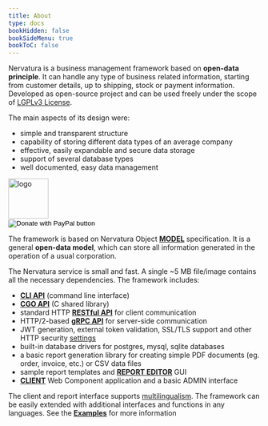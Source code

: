 ```yaml
---
title: About
type: docs
bookHidden: false
bookSideMenu: true
bookToC: false
---
```


Nervatura is a business management framework based on **open-data principle**. It can handle any type of business related information, starting from customer details, up to shipping, stock or payment information. Developed as open-source project and can be used freely under the scope of [LGPLv3 License](http://www.gnu.org/licenses/lgpl.html).

<div class="row infoRow">
  <div class="cell mobile">
    The main aspects of its design were:
    <ul>
      <li>simple and transparent structure</li>
      <li>capability of storing different data types of an average company</li>
      <li>effective, easily expandable and secure data storage</li>
      <li>support of several database types</li>
      <li>well documented, easy data management</li>
    </ul>
  </div>
  <div class="cell contactCol mobile">
    <div class="paypal">
      <a href="http://nervatura.com" target="_blank" rel="noopener noreferrer"
          title="Nervatura Homepage" >
          <img src="/images/logo_green.svg" style="width:80px;" alt="logo" class="logo" />
      </a>
    </div>
    <div class="paypal">
      <form action="https://www.paypal.com/donate" method="post" target="_top">
        <input type="hidden" name="hosted_button_id" value="{{< param DonateId >}}" />
        <input type="image" src="https://www.paypalobjects.com/en_US/i/btn/btn_donateCC_LG.gif" border="0" name="submit" title="PayPal - The safer, easier way to pay online!" alt="Donate with PayPal button" />
        <img alt="" border="0" src="https://www.paypal.com/en_US/i/scr/pixel.gif" width="1" height="1" />
      </form>
    </div>
  </div>
</div>

The framework is based on Nervatura Object [**MODEL**](/docs/model) specification. It is a general **open-data model**, which can store all information generated in the operation of a usual corporation.

The Nervatura service is small and fast. A single ~5 MB file/image contains all the necessary dependencies.
The framework includes:
- [**CLI API**](/docs/service/cli#cli-api) (command line interface)
- [**CGO API**](/docs/service/cli#cgo-api) (C shared library)
- standard HTTP [**RESTful API**](/docs/service/api) for client communication
- HTTP/2-based [**gRPC API**](/docs/service/grpc) for server-side communication
- JWT generation, external token validation, SSL/TLS support and other HTTP security [settings](/docs/install#configuration-options)
- built-in database drivers for postgres, mysql, sqlite databases
- a basic report generation library for creating simple PDF documents (eg. order, invoice, etc.) 
or CSV data files
- sample report templates and [**REPORT EDITOR**](/docs/client/program/editor) GUI
- [**CLIENT**](/docs/client) Web Component application and a basic ADMIN interface

The client and report interface supports [multilingualism](/docs/start/customization#customize-the-appearance). The framework can be easily extended with additional interfaces and functions in any languages. See the [**Examples**](/docs/start/examples) for more information
